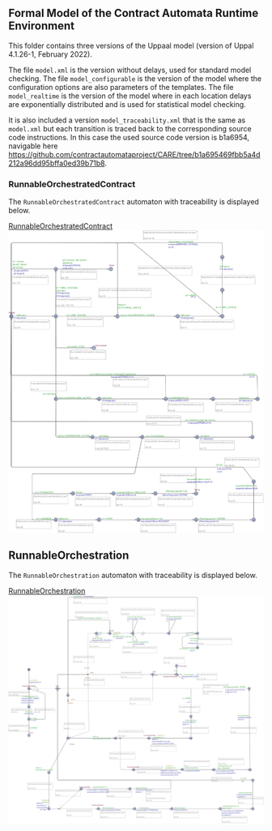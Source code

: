 ## Formal Model of the Contract Automata Runtime Environment

This folder contains three versions of the Uppaal model (version of Uppal 4.1.26-1, February 2022).

The file `model.xml` is the version without delays, used for standard model checking.
The file `model_configurable` is the version of the model where the configuration options are also parameters of the templates. 
The file `model_realtime` is the version of the model where in each location delays are exponentially distributed and is used for statistical model checking. 

It is also included a version `model_traceability.xml` that is the same as `model.xml` but  each transition is traced back to the corresponding source code instructions.
In this case the used source code version is b1a6954, navigable here https://github.com/contractautomataproject/CARE/tree/b1a695469fbb5a4d212a96dd95bffa0ed39b71b8. 




### RunnableOrchestratedContract

The `RunnableOrchestratedContract` automaton with traceability is displayed below.

[RunnableOrchestratedContract](https://github.com/contractautomataproject/CARE/raw/master/src/spec/uppaal/RunnableOrchestratedContract.svg?sanitize=true)
<img src="https://raw.githubusercontent.com/contractautomataproject/CARE/master/src/spec/uppaal/RunnableOrchestratedContract.svg?sanitize=true">



## RunnableOrchestration


The `RunnableOrchestration` automaton with traceability is displayed below.

[RunnableOrchestration](https://github.com/contractautomataproject/CARE/raw/master/src/spec/uppaal/RunnableOrchestration.svg?sanitize=true)
<img src="https://raw.githubusercontent.com/contractautomataproject/CARE/9b9ebda1528394b868272c8672e4d96b5ce6ee09/src/spec/uppaal/RunnableOrchestration.svg?sanitize=true">
